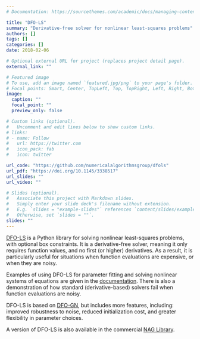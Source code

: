 ```yaml
---
# Documentation: https://sourcethemes.com/academic/docs/managing-content/

title: "DFO-LS"
summary: "Derivative-free solver for nonlinear least-squares problems"
authors: []
tags: []
categories: []
date: 2018-02-06

# Optional external URL for project (replaces project detail page).
external_link: ""

# Featured image
# To use, add an image named `featured.jpg/png` to your page's folder.
# Focal points: Smart, Center, TopLeft, Top, TopRight, Left, Right, BottomLeft, Bottom, BottomRight.
image:
  caption: ""
  focal_point: ""
  preview_only: false

# Custom links (optional).
#   Uncomment and edit lines below to show custom links.
# links:
# - name: Follow
#   url: https://twitter.com
#   icon_pack: fab
#   icon: twitter

url_code: "https://github.com/numericalalgorithmsgroup/dfols"
url_pdf: "https://doi.org/10.1145/3338517"
url_slides: ""
url_video: ""

# Slides (optional).
#   Associate this project with Markdown slides.
#   Simply enter your slide deck's filename without extension.
#   E.g. `slides = "example-slides"` references `content/slides/example-slides.md`.
#   Otherwise, set `slides = ""`.
slides: ""
---
```


[DFO-LS](https://github.com/numericalalgorithmsgroup/dfols) is a Python library for solving nonlinear least-squares problems, with optional box constraints. It is a derivative-free solver, meaning it only requires function values, and no first (or higher) derivatives. As a result, it is particularly useful for situations when function evaluations are expensive, or when they are noisy.

Examples of using DFO-LS for parameter fitting and solving nonlinear systems of equations are given in the [documentation](https://numericalalgorithmsgroup.github.io/dfols). There is also a demonstration of how standard (derivative-based) solvers fail when function evaluations are noisy.

DFO-LS is based on [DFO-GN](https://github.com/numericalalgorithmsgroup/dfogn), but includes more features, including: improved robustness to noise, reduced initialization cost, and greater flexibility in parameter choices.

A version of DFO-LS is also available in the commercial [NAG Library](https://www.nag.co.uk/content/nag-library).

